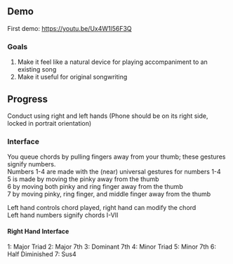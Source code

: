 ## Demo
First demo: https://youtu.be/Ux4W1l56F3Q

### Goals
1. Make it feel like a natural device for playing accompaniment to an existing song
2. Make it useful for original songwriting

## Progress
Conduct  using right and left hands
(Phone should be on its right side, locked in portrait orientation)

### Interface
You queue chords by pulling fingers away from your thumb; these gestures signify numbers.  
Numbers 1-4 are made with the (near) universal gestures for numbers 1-4  
5 is made by moving the pinky away from the thumb  
6 by moving both pinky and ring finger away from the thumb  
7 by moving pinky, ring finger, and middle finger away from the thumb  

Left hand controls chord played, right hand can modify the chord  
Left hand numbers signify chords I-VII

#### Right Hand Interface
1: Major Triad
2: Major 7th
3: Dominant 7th
4: Minor Triad
5: Minor 7th
6: Half Diminished
7: Sus4

